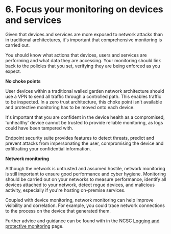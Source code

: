 # 6. Focus your monitoring on devices and services

Given that devices and services are more exposed to network attacks than in traditional architectures, it's important that comprehensive monitoring is carried out.

You should know what actions that devices, users and services are performing and what data they are accessing. Your monitoring should link back to the policies that you set, verifying they are being enforced as you expect.

**No choke points**

User devices within a traditional walled garden network architecture should use a VPN to send all traffic through a controlled path. This enables traffic to be inspected. In a zero trust architecture, this choke point isn't available and protective monitoring has to be moved onto each device.

It's important that you are confident in the device health as a compromised, 'unhealthy' device cannot be trusted to provide reliable monitoring, as logs could have been tampered with.

Endpoint security suite provides features to detect threats, predict and prevent attacks from impersonating the user, compromising the device and exfiltrating your confidential information.

**Network monitoring**

Although the network is untrusted and assumed hostile, network monitoring is still important to ensure good performance and cyber hygiene. Monitoring should be carried out on your networks to measure performance, identify all devices attached to your network, detect rogue devices, and malicious activity, especially if you're hosting on-premise services.

Coupled with device monitoring, network monitoring can help improve visibility and correlation. For example, you could trace network connections to the process on the device that generated them.

Further advice and guidance can be found with in the NCSC [Logging and protective monitoring](https://www.ncsc.gov.uk/collection/mobile-device-guidance/logging-and-protective-monitoring) page.
